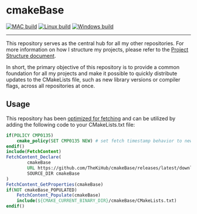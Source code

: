 # cmakeBase


[![MAC build](https://github.com/TheKiHub/cmakeBase/actions/workflows/mac.yml/badge.svg)](https://github.com/TheKiHub/cmakeBase/actions/workflows/mac.yml)
[![Linux build](https://github.com/TheKiHub/cmakeBase/actions/workflows/linux.yml/badge.svg)](https://github.com/TheKiHub/cmakeBase/actions/workflows/linux.yml)
[![Windows build](https://github.com/TheKiHub/cmakeBase/actions/workflows/windows.yml/badge.svg)](https://github.com/TheKiHub/cmakeBase/actions/workflows/windows.yml)


---
This repository serves as the central hub for all my other repositories. For more information on how I structure 
my projects, please refer to the [Project Structure document](doku/ProjectStructure.md).

In short, the primary objective of this repository is to provide a common foundation for all my projects and make 
it possible to quickly distribute updates to the CMakeLists file, such as new library versions or compiler 
flags, across all repositories at once.

## Usage
This repository has been [optimized for fetching](doku/FetchOptimization.md)  and can be utilized by adding the 
following code to your CMakeLists.txt file:
```cmake
if(POLICY CMP0135)
    cmake_policy(SET CMP0135 NEW) # set fetch timestamp behavior to new policy
endif()
include(FetchContent)
FetchContent_Declare(
        cmakeBase
        URL https://github.com/TheKiHub/cmakeBase/releases/latest/download/package_files.zip
        SOURCE_DIR cmakeBase
)
FetchContent_GetProperties(cmakeBase)
if(NOT cmakeBase_POPULATED)
    FetchContent_Populate(cmakeBase)
    include(${CMAKE_CURRENT_BINARY_DIR}/cmakeBase/CMakeLists.txt)
endif()
 ```
